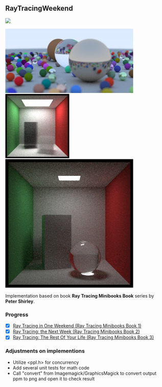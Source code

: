 RayTracingWeekend
---

![](https://ci.appveyor.com/api/projects/status/mu0rb4ljs40256ya?svg=true)

![First](First.png)
![Volume](Volume.png)
![Cornell box](RayTracingWeekend/Sampling/glassball.png)

Implementation based on book **Ray Tracing Minibooks Book** series by **Peter Shirley**.

### Progress

- [x] [Ray Tracing in One Weekend (Ray Tracing Minibooks Book 1)](https://www.amazon.com/Ray-Tracing-Weekend-Minibooks-Book-ebook/dp/B01B5AODD8/)
- [x] [Ray Tracing: the Next Week (Ray Tracing Minibooks Book 2)](https://www.amazon.com/Ray-Tracing-Next-Week-Minibooks-ebook/dp/B01CO7PQ8C/)
- [x] [Ray Tracing: The Rest Of Your Life (Ray Tracing Minibooks Book 3)](https://www.amazon.com/Ray-Tracing-Rest-Your-Minibooks-ebook/dp/B01DN58P8C/)

### Adjustments on implementions

- Utilize <ppl.h> for concurrency
- Add several unit tests for math code
- Call "convert" from Imagemagick/GraphicsMagick to convert output ppm to png and open it to check result
